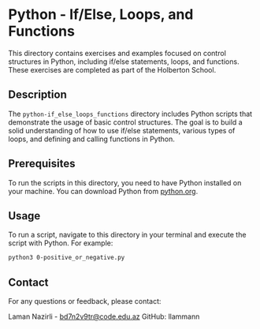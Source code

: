 # Python - If/Else, Loops, and Functions

This directory contains exercises and examples focused on control structures in Python, including if/else statements, loops, and functions. These exercises are completed as part of the Holberton School.

## Description

The `python-if_else_loops_functions` directory includes Python scripts that demonstrate the usage of basic control structures. The goal is to build a solid understanding of how to use if/else statements, various types of loops, and defining and calling functions in Python.

## Prerequisites

To run the scripts in this directory, you need to have Python installed on your machine. You can download Python from [python.org](https://www.python.org/downloads/).

## Usage

To run a script, navigate to this directory in your terminal and execute the script with Python. For example:

```bash
python3 0-positive_or_negative.py
```

## Contact

For any questions or feedback, please contact:

Laman Nazirli - bd7n2v9tr@code.edu.az
GitHub: llammann

